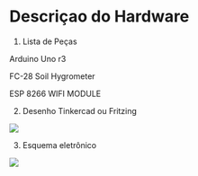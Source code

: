 # Descriçao do Hardware

1) Lista de Peças

Arduino Uno r3

FC-28 Soil Hygrometer

ESP 8266 WIFI MODULE

2) Desenho Tinkercad ou Fritzing

![](t2.png)

3) Esquema eletrônico

![](t1.png)
